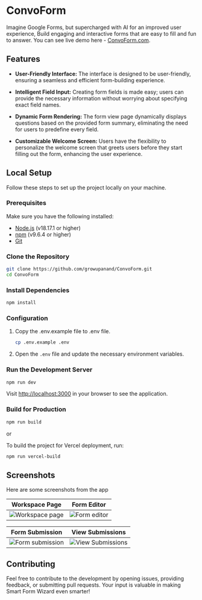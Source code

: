 # ConvoForm

Imagine Google Forms, but supercharged with AI for an improved user experience,
Build engaging and interactive forms that are easy to fill and fun to answer.
You can see live demo here - [ConvoForm.com](https://www.convoform.com/).

## Features

- **User-Friendly Interface:** The interface is designed to be user-friendly,
  ensuring a seamless and efficient form-building experience.

- **Intelligent Field Input:** Creating form fields is made easy; users can
  provide the necessary information without worrying about specifying exact
  field names.

- **Dynamic Form Rendering:** The form view page dynamically displays questions
  based on the provided form summary, eliminating the need for users to
  predefine every field.
- **Customizable Welcome Screen:** Users have the flexibility to personalize the
  welcome screen that greets users before they start filling out the form,
  enhancing the user experience.

## Local Setup

Follow these steps to set up the project locally on your machine.

### Prerequisites

Make sure you have the following installed:

- [Node.js](https://nodejs.org/) (v18.17.1 or higher)
- [npm](https://www.npmjs.com/) (v9.6.4 or higher)
- [Git](https://git-scm.com/)

### Clone the Repository

```bash
git clone https://github.com/growupanand/ConvoForm.git
cd ConvoForm
```

### Install Dependencies

```bash
npm install
```

### Configuration

1. Copy the .env.example file to .env file.
   ```bash
   cp .env.example .env
   ```
2. Open the `.env` file and update the necessary environment variables.

### Run the Development Server

```bash
npm run dev
```

Visit [http://localhost:3000](http://localhost:3000/) in your browser to see the
application.

### Build for Production

```bash
npm run build
```

or

To build the project for Vercel deployment, run:

```bash
npm run vercel-build
```

## Screenshots

Here are some screenshots from the app

| Workspace Page                                                                                                   | Form Editor                                                                                                   |
| ---------------------------------------------------------------------------------------------------------------- | ------------------------------------------------------------------------------------------------------------- |
| ![Workspace page](https://github.com/growupanand/ConvoForm/assets/29487686/a854d340-afd6-477f-a402-c7ce3e8c9787) | ![Form editor](https://github.com/growupanand/ConvoForm/assets/29487686/31df4942-b403-43fa-a7d5-5b72c453745f) |

| Form Submission                                                                                                   | View Submissions                                                                                                   |
| ----------------------------------------------------------------------------------------------------------------- | ------------------------------------------------------------------------------------------------------------------ |
| ![Form submission](https://github.com/growupanand/ConvoForm/assets/29487686/06874d85-0920-408b-a84a-5970eb7c1819) | ![View Submissions](https://github.com/growupanand/ConvoForm/assets/29487686/8b09c79c-bc58-4e80-b5cb-bc9e378c017f) |

## Contributing

Feel free to contribute to the development by opening issues, providing
feedback, or submitting pull requests. Your input is valuable in making Smart
Form Wizard even smarter!
